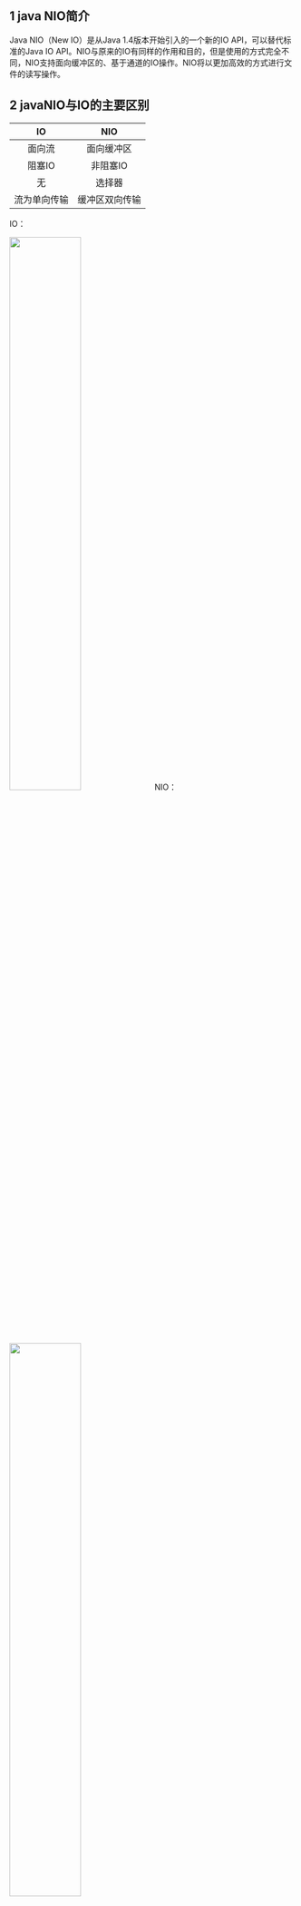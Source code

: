 ## 1 java NIO简介
Java NIO（New IO）是从Java 1.4版本开始引入的一个新的IO API，可以替代标准的Java IO API。NIO与原来的IO有同样的作用和目的，但是使用的方式完全不同，NIO支持面向缓冲区的、基于通道的IO操作。NIO将以更加高效的方式进行文件的读写操作。

## 2 javaNIO与IO的主要区别
| IO | NIO |
| :---: | :---: |
| 面向流 | 面向缓冲区 |
| 阻塞IO | 非阻塞IO |
| 无 | 选择器 |
| 流为单向传输 | 缓冲区双向传输 |




IO：


<img src="https://cdn.nlark.com/yuque/0/2022/png/23116580/1657633875429-35e95db1-7aef-4d9b-9051-e784a5abfd50.png" width="50%" referrerpolicy="no-referrer">
NIO：

<img src="https://cdn.nlark.com/yuque/0/2022/png/23116580/1657633875681-1c132e1d-a4bb-40fe-82fa-c299b8b8304f.png" width="50%" referrerpolicy="no-referrer">


## 3 通道和缓冲区
Java NIO系统的核心在于：通道(Channel)和缓冲区(Buffer)。通道表示打开到 IO 设备(例如：文件、套接字)的连接。若需要使用 NIO 系统，需要获取用于连接 IO 设备的通道以及用于容纳数据的缓冲区。然后操作缓冲区，对数据进行处理。

**简而言之，Channel  负责传输， Buffer**

## 4 缓冲区（Buffer）
1. 缓冲区（Buffer）：一个用于特定基本数据类型的容器（数组），由java.nio包定义的，所有缓冲区都是Buffer抽象类的子类。根据数据类型不同（除了boolean外），提供了相应类型的缓冲区（ByteBuffer、CharBuffer、ShortBuffer、IntBuffer、LongBuffer、FloatBuffer、DoubleBuffer）上述缓冲区的管理方式几乎一致，通过allocate()获取缓冲区：

static XxxBuffer allocate(int capacity) : 创建一个容量为capacity 的 XxxBuffer 对象

2. Java NIO 中的 Buffer 主要用于与 NIO 通道进行交互，数据是从通道读入缓冲区，从缓冲区写入通道中的。

## 5 缓冲区的基本属性
1. Buffer中的重要概念：

<font style="color:#FF0000;">容量 (capacity)</font>：表示 Buffer 最大数据容量，缓冲区容量不能为负，并且创建后不能更改。

<font style="color:#FF0000;">限制 (limit)</font>：第一个不应该读取或写入的数据的索引，即位于 limit 后的数据不可读写。缓冲区的限制不能为负，并且不能大于其容量。

<font style="color:#FF0000;">位置 (position)</font>：下一个要读取或写入的数据的索引。缓冲区的位置不能为负，并且不能大于其限制。

<font style="color:#FF0000;">标记 (mark)与重置(reset)</font>：标记是一个索引，通过 Buffer 中的 mark() 方法指定 Buffer 中一个特定的 position，之后可以通过调用 reset() 方法恢复到这个 position.

**<font style="color:#FF0000;">标记 、 位置 、 限制 、 容量遵守以下不变式： 0 <= mark <= position <= limit <= capacity</font>**

2. 缓冲区各属性示例

<img src="https://cdn.nlark.com/yuque/0/2022/png/23116580/1657633875936-71472e4f-71a8-475c-9193-d7ca874318df.png" referrerpolicy="no-referrer">

3. Buffer的常用方法：

| 方法 | 描述 |
| :---: | :---: |
| <font style="color:rgb(255, 0, 0);">Buffer clear()</font> | <font style="color:rgb(255, 0, 0);">清空缓冲区并返回对缓冲区的引用</font> |
| <font style="color:rgb(255, 0, 0);">Buffer flip()</font> | <font style="color:rgb(255, 0, 0);">将缓冲区的界限设置为当前位置，并将当前位置重置为0</font> |
| int capacity() | 返回 Buffer 的 capacity 大小 |
| boolean hasRemaining() | 判断缓冲区中是否还有元素 |
| int limit() | 返回 Buffer 的界限(limit) 的位置 |
| Buffer limit(int n) | 将设置缓冲区界限为 n, 并返回一个具有新 limit 的缓冲区对象 |
| Buffer mark() | 对缓冲区设置标记 |
| int position() | 返回缓冲区的当前位置 position |
| Buffer position(int n) | 将设置缓冲区的当前位置为 n , 并返回修改后的 Buffer 对象 |
| int remaining() | 返回 position 和 limit 之间的元素个数 |
| Buffer reset() | 将位置 position 转到以前设置的 mark 所在的位置 |
| Buffer rewind() | 将位置设为为 0， 取消设置的 mark |


4. 缓冲区的数据操作

Buffer 所有子类提供了两个用于数据操作的方法：get()与 put() 方法

5. 获取Buffer中的数据：

get() ：读取单个字节

get(byte[] dst)：批量读取多个字节到 dst 中

get(int index)：读取指定索引位置的字节(不会移动 position)

6. 放入数据到Buffer中：

put(byte b)：将给定单个字节写入缓冲区的当前位置

put(byte[] src)：将 src 中的字节写入缓冲区的当前位置

put(int index, byte b)：将指定字节写入缓冲区的索引位置(不会移动position)

7. 直接与非直接缓冲区

（1）字节缓冲区要么是直接的，要么是非直接的。如果为直接字节缓冲区，则java虚拟机会尽最大努力直接在此缓冲区上执行本机I/O操作。也就是说，在每次调用基础操作系统的一个本机I/O操作之前（或之后），虚拟机都会尽量避免将缓冲区的内容复制到中间缓冲区中（或从中间缓冲区中复制内容）

（2）直接字节缓冲区可以通过调用此类的<font style="color:#FF0000;">allocateDirect()工厂方法</font>来创建。<font style="color:#FF0000;">此方法返回的缓冲区进行分配和取消分配所需成本通常高于非直接缓冲区</font>。直接缓冲区的内容可以驻留在常规的垃圾回收堆之外，因此，它们对应用程序的内存需求量造成的影响可能并不明显。所以，建议将直接缓冲区主要分配给那些易受基础系统的本机I/O操作影响的大型、持久的缓冲区。一般情况下，最好仅在直接缓冲区能在程序性能方面带来明显好处时分配他们。

（3）直接字节缓冲区还可以过 通过<font style="color:#FF0000;">FileChannel的map()</font>方法将文件区域直接映射到内存中来创建 。该方法返回<font style="color:#FF0000;">MappedByteBuffer</font>。Java平台的实现有助于通过 JNI从本机代码创建直接字节缓冲区。如果以上这些缓冲区中的某个缓冲区实例指的是不可访问的内存区域，则试图访问该区域不会更改该缓冲区的内容，并且将会在访问期间或稍后的某个时间导致抛出不确定的异常。

（4）字节缓冲区是直接缓冲区还是非直接缓冲区可通过调用其 <font style="color:#FF0000;">isDirect()</font>方法来确定。提供此方法是为了能够在性能关键型代码中执行显式缓冲区管理 。

8. <font style="color:#FF0000;">直接缓冲区与非直接缓冲区的优缺点：</font>

（1）直接缓冲区数据传输慢，但是耗费资源低

（2）非直接缓冲区数据传输快，但是耗费资源高，且当数据写入到操作系统物理内存中之后，什么时候往磁盘内存储完全由操作系统决定。

<font style="color:#FF0000;">（3）图例</font>
<img src="https://cdn.nlark.com/yuque/0/2022/png/23116580/1657633876206-c132eb70-87c4-4db8-b364-2c64a4395ac7.png" width="50%" referrerpolicy="no-referrer">
<img src="https://cdn.nlark.com/yuque/0/2022/png/23116580/1657633876541-5585f23a-70b5-4706-9c36-f7cb9be7264e.png" width="50%" referrerpolicy="no-referrer">

9. 代码示例

```java

import java.nio.ByteBuffer;

import org.junit.Test;

/*
 * 一、缓冲区（Buffer）：在 Java NIO 中负责数据的存取。缓冲区就是数组。用于存储不同数据类型的数据
 * 
 * 根据数据类型不同（boolean 除外），提供了相应类型的缓冲区：
 * ByteBuffer
 * CharBuffer
 * ShortBuffer
 * IntBuffer
 * LongBuffer
 * FloatBuffer
 * DoubleBuffer
 * 
 * 上述缓冲区的管理方式几乎一致，通过 allocate() 获取缓冲区
 * 
 * 二、缓冲区存取数据的两个核心方法：
 * put() : 存入数据到缓冲区中
 * get() : 获取缓冲区中的数据
 * 
 * 三、缓冲区中的四个核心属性：
 * capacity : 容量，表示缓冲区中最大存储数据的容量。一旦声明不能改变。
 * limit : 界限，表示缓冲区中可以操作数据的大小。（limit 后数据不能进行读写）
 * position : 位置，表示缓冲区中正在操作数据的位置。
 * 
 * mark : 标记，表示记录当前 position 的位置。可以通过 reset() 恢复到 mark 的位置
 * 
 * 0 <= mark <= position <= limit <= capacity
 * 
 * 四、直接缓冲区与非直接缓冲区：
 * 非直接缓冲区：通过 allocate() 方法分配缓冲区，将缓冲区建立在 JVM 的内存中
 * 直接缓冲区：通过 allocateDirect() 方法分配直接缓冲区，将缓冲区建立在物理内存中。可以提高效率
 */
public class TestBuffer {

	@Test
	public void test3(){
		//分配直接缓冲区
		ByteBuffer buf = ByteBuffer.allocateDirect(1024);

		System.out.println(buf.isDirect());//true
	}

	@Test
	public void test2(){
		String str = "abcde";

		ByteBuffer buf = ByteBuffer.allocate(1024);

		buf.put(str.getBytes());

		buf.flip();

		byte[] dst = new byte[buf.limit()];
		buf.get(dst, 0, 2);
		System.out.println(new String(dst, 0, 2));//ab
		System.out.println(buf.position());//2

		//mark() : 标记
		buf.mark();

		buf.get(dst, 2, 2);
		System.out.println(new String(dst, 2, 2));//cd
		System.out.println(buf.position());//4

		//reset() : 恢复到 mark 的位置
		buf.reset();
		System.out.println(buf.position());//2

		//判断缓冲区中是否还有剩余数据
		if(buf.hasRemaining()){

			//获取缓冲区中可以操作的数量
			System.out.println(buf.remaining());//3
		}
	}

	@Test
	public void test1(){
		String str = "abcde";

		//1. 分配一个指定大小的缓冲区
		ByteBuffer buf = ByteBuffer.allocate(1024);

		System.out.println("-----------------allocate()----------------");
		System.out.println(buf.position());//0	
System.out.println(buf.limit());//1024
		System.out.println(buf.capacity());//1024

		//2. 利用 put() 存入数据到缓冲区中
		buf.put(str.getBytes());

		System.out.println("-----------------put()----------------");
		System.out.println(buf.position());//5
		System.out.println(buf.limit());//1024
		System.out.println(buf.capacity());//1024

		//3. 切换读取数据模式
		buf.flip();

		System.out.println("-----------------flip()----------------");
		System.out.println(buf.position());//0
		System.out.println(buf.limit());//5
		System.out.println(buf.capacity());//1024

		//4. 利用 get() 读取缓冲区中的数据
		byte[] dst = new byte[buf.limit()];
		buf.get(dst);
		System.out.println(new String(dst, 0, dst.length));//abcde

		System.out.println("-----------------get()----------------");
		System.out.println(buf.position());//5
		System.out.println(buf.limit());//5
		System.out.println(buf.capacity());//1024

		//5. rewind() : 可重复读
		buf.rewind();

		System.out.println("-----------------rewind()----------------");
		System.out.println(buf.position());//0
		System.out.println(buf.limit());//5
		System.out.println(buf.capacity());//1024

		//6. clear() : 清空缓冲区. 但是缓冲区中的数据依然存在，但是处于“被遗忘”状态，只是把指针重置
		buf.clear();

		System.out.println("-----------------clear()----------------");
		System.out.println(buf.position());//0
		System.out.println(buf.limit());//1024
		System.out.println(buf.capacity());//1024
		System.out.println((char)buf.get());//a

	}

}
```

## 6 通道
1. 通道（Channel）：由 java.nio.channels 包定义的。Channel 表示 IO 源与目标打开的连接。Channel 类似于传统的“流”。只不过 Channel本身不能直接访问数据，Channel 只能与Buffer 进行交互。
2. 图例：
<img src="https://cdn.nlark.com/yuque/0/2022/png/23116580/1657633876916-5ed2b2cd-d7fa-48af-9fd7-e45d6a28d6f2.png" width="50%" referrerpolicy="no-referrer">
<img src="https://cdn.nlark.com/yuque/0/2022/png/23116580/1657633877345-fa95e6b1-6ce6-422d-ac74-eff42ec67e42.png" width="50%" referrerpolicy="no-referrer">
<img src="https://cdn.nlark.com/yuque/0/2022/png/23116580/1657633877663-c3dfd9c4-71f0-461e-96e8-e116d05887ce.png" width="50%" referrerpolicy="no-referrer">

3. Java 为Channel 接口提供的最主要实现类如下：

（1）FileChannel：用于读取、写入、映射和操作文件的通道。

（2）DatagramChannel：通过 UDP 读写网络中的数据通道。

（3）SocketChannel：通过 TCP 读写网络中的数据。

（4）ServerSocketChannel：可以监听新进来的 TCP 连接，对每一个新进来的连接都会创建一个 SocketChannel。

## 7 获取通道
1. 获取通道的一种方式是对支持通道的对象调用getChannel()方法。支持通道的类如下：

（1）FileInputStream

（2）FileOutputStream

（3）RandomAccessFile

（4）DatagramSocket

（5）Socket

（6）ServerSocket

获取通道的其他方式是使用Files类的静态方法newByteChannel()获取字节通道。或者通过通道的静态方法open()打开并返回指定通道。

## 8 通道的数据传输
1. 将Buffer中数据写入Channel

例如：

```java
//将Buffer中数据写入Channel中
Int bytesWritten = inChannel.write(buf);
```

2. 从Channel读取数据到Buffer

例如：

```java
//从Channel读取数据到Buffer中
Int bytesRead = inChannel.read(buf);
```

3. 代码示例

```java
import java.io.FileInputStream;
import java.io.FileOutputStream;
import java.io.IOException;
import java.io.RandomAccessFile;
import java.nio.ByteBuffer;
import java.nio.CharBuffer;
import java.nio.MappedByteBuffer;
import java.nio.channels.FileChannel;
import java.nio.channels.FileChannel.MapMode;
import java.nio.charset.CharacterCodingException;
import java.nio.charset.Charset;
import java.nio.charset.CharsetDecoder;
import java.nio.charset.CharsetEncoder;
import java.nio.file.Paths;
import java.nio.file.StandardOpenOption;
import java.util.Map;
import java.util.Map.Entry;
import java.util.Set;

import org.junit.Test;

/*
 * 一、通道（Channel）：用于源节点与目标节点的连接。在 Java NIO 中负责缓冲区中数据的传输。Channel 本身不存储数据，因此需要配合缓冲区进行传输。
 * 
 * 二、通道的主要实现类
 * 	java.nio.channels.Channel 接口：
 * 		|--FileChannel
 * 		|--SocketChannel
 * 		|--ServerSocketChannel
 * 		|--DatagramChannel
 * 
 * 三、获取通道
 * 1. Java 针对支持通道的类提供了 getChannel() 方法
 * 		本地 IO：
 * 		FileInputStream/FileOutputStream
 * 		RandomAccessFile
 * 
 * 		网络IO：
 * 		Socket
 * 		ServerSocket
 * 		DatagramSocket
 * 		
 * 2. 在 JDK 1.7 中的 NIO.2 针对各个通道提供了静态方法 open()
 * 3. 在 JDK 1.7 中的 NIO.2 的 Files 工具类的 newByteChannel()
 * 
 * 四、通道之间的数据传输
 * transferFrom()
 * transferTo()
 * 
 * 
 */
public class TestChannel {


	//通道之间的数据传输(直接缓冲区)
	@Test
	public void test3() throws IOException{
		FileChannel inChannel = FileChannel.open(Paths.get("d:/1.mkv"), StandardOpenOption.READ);
		FileChannel outChannel = FileChannel.open(Paths.get("d:/2.mkv"), StandardOpenOption.WRITE, StandardOpenOption.READ, StandardOpenOption.CREATE);

//		inChannel.transferTo(0, inChannel.size(), outChannel);
		outChannel.transferFrom(inChannel, 0, inChannel.size());

		inChannel.close();
		outChannel.close();
	}

	//使用直接缓冲区完成文件的复制(内存映射文件)
	@Test
	public void test2() throws IOException{//2127-1902-1777
		long start = System.currentTimeMillis();

		FileChannel inChannel = FileChannel.open(Paths.get("d:/1.mkv"), StandardOpenOption.READ);
		FileChannel outChannel = FileChannel.open(Paths.get("d:/2.mkv"), StandardOpenOption.WRITE, StandardOpenOption.READ, StandardOpenOption.CREATE);

		//内存映射文件
		MappedByteBuffer inMappedBuf = inChannel.map(MapMode.READ_ONLY, 0, inChannel.size());
		MappedByteBuffer outMappedBuf = outChannel.map(MapMode.READ_WRITE, 0, inChannel.size());

		//直接对缓冲区进行数据的读写操作
		byte[] dst = new byte[inMappedBuf.limit()];
		inMappedBuf.get(dst);
		outMappedBuf.put(dst);

		inChannel.close();
		outChannel.close();

		long end = System.currentTimeMillis();
		System.out.println("耗费时间为：" + (end - start));
	}

	//利用通道完成文件的复制（非直接缓冲区）
	@Test
	public void test1(){//10874-10953
		long start = System.currentTimeMillis();

		FileInputStream fis = null;
		FileOutputStream fos = null;
		//①获取通道
		FileChannel inChannel = null;
		FileChannel outChannel = null;
		try {
			fis = new FileInputStream("d:/1.mkv");
			fos = new FileOutputStream("d:/2.mkv");

			inChannel = fis.getChannel();
			outChannel = fos.getChannel();

			//②分配指定大小的缓冲区
			ByteBuffer buf = ByteBuffer.allocate(1024);

			//③将通道中的数据存入缓冲区中
			while(inChannel.read(buf) != -1){
				buf.flip(); //切换读取数据的模式
				//④将缓冲区中的数据写入通道中
				outChannel.write(buf);
				buf.clear(); //清空缓冲区
			}
		} catch (IOException e) {
			e.printStackTrace();
		} finally {
			if(outChannel != null){
				try {
					outChannel.close();
				} catch (IOException e) {
					e.printStackTrace();
				}
			}

			if(inChannel != null){
				try {
					inChannel.close();
				} catch (IOException e) {
					e.printStackTrace();
				}
			}

			if(fos != null){
				try {
					fos.close();
				} catch (IOException e) {
					e.printStackTrace();
				}
			}

			if(fis != null){
				try {
					fis.close();
				} catch (IOException e) {
					e.printStackTrace();
				}
			}
		}

		long end = System.currentTimeMillis();
		System.out.println("耗费时间为：" + (end - start));

	}

}
```

## 9 分散（Scatter）和聚集（Gather）
1. 分散读取（Scattering Reads）是指从Channel中读取的数据“分散”到多个Buffer中。

<img src="https://cdn.nlark.com/yuque/0/2022/png/23116580/1657633877976-a0339f22-30c8-4939-af28-521efbc256f7.png" referrerpolicy="no-referrer">

2. 聚集写入（Gathering Writes）是指将多个Buffer中的数据“聚集”到Channel。

<img src="https://cdn.nlark.com/yuque/0/2022/png/23116580/1657633878208-2304097c-c992-4a2c-8bb1-ab8a418d5489.png" referrerpolicy="no-referrer">

3. 代码示例：

```java

import java.io.FileInputStream;
import java.io.FileOutputStream;
import java.io.IOException;
import java.io.RandomAccessFile;
import java.nio.ByteBuffer;
import java.nio.CharBuffer;
import java.nio.MappedByteBuffer;
import java.nio.channels.FileChannel;
import java.nio.channels.FileChannel.MapMode;
import java.nio.charset.CharacterCodingException;
import java.nio.charset.Charset;
import java.nio.charset.CharsetDecoder;
import java.nio.charset.CharsetEncoder;
import java.nio.file.Paths;
import java.nio.file.StandardOpenOption;
import java.util.Map;
import java.util.Map.Entry;
import java.util.Set;

import org.junit.Test;

/*
 * 
 * 五、分散(Scatter)与聚集(Gather)
 * 分散读取（Scattering Reads）：将通道中的数据分散到多个缓冲区中
 * 聚集写入（Gathering Writes）：将多个缓冲区中的数据聚集到通道中
 * 
 * 六、字符集：Charset
 * 编码：字符串 -> 字节数组
 * 解码：字节数组  -> 字符串
 * 
 */
public class TestChannel {

	//字符集
	@Test
	public void test6() throws IOException{
		Charset cs1 = Charset.forName("GBK");

		//获取编码器
		CharsetEncoder ce = cs1.newEncoder();

		//获取解码器
		CharsetDecoder cd = cs1.newDecoder();

		CharBuffer cBuf = CharBuffer.allocate(1024);
		cBuf.put("尚硅谷威武！");
		cBuf.flip();

		//编码
		ByteBuffer bBuf = ce.encode(cBuf);

		for (int i = 0; i < 12; i++) {
			System.out.println(bBuf.get());
		}

		//解码
		bBuf.flip();
		CharBuffer cBuf2 = cd.decode(bBuf);
		System.out.println(cBuf2.toString());

		System.out.println("------------------------------------------------------");

		Charset cs2 = Charset.forName("GBK");
		bBuf.flip();
		CharBuffer cBuf3 = cs2.decode(bBuf);
		System.out.println(cBuf3.toString());
	}

	@Test
	public void test5(){
		Map<String, Charset> map = Charset.availableCharsets();

		Set<Entry<String, Charset>> set = map.entrySet();

		for (Entry<String, Charset> entry : set) {
			System.out.println(entry.getKey() + "=" + entry.getValue());
		}
	}

	//分散和聚集
	@Test
	public void test4() throws IOException{
		RandomAccessFile raf1 = new RandomAccessFile("1.txt", "rw");

		//1. 获取通道
		FileChannel channel1 = raf1.getChannel();

		//2. 分配指定大小的缓冲区
		ByteBuffer buf1 = ByteBuffer.allocate(100);
		ByteBuffer buf2 = ByteBuffer.allocate(1024);

		//3. 分散读取
		ByteBuffer[] bufs = {buf1, buf2};
		channel1.read(bufs);

		for (ByteBuffer byteBuffer : bufs) {
			byteBuffer.flip();
		}

		System.out.println(new String(bufs[0].array(), 0, bufs[0].limit()));
		System.out.println("-----------------");
		System.out.println(new String(bufs[1].array(), 0, bufs[1].limit()));

		//4. 聚集写入
		RandomAccessFile raf2 = new RandomAccessFile("2.txt", "rw");
		FileChannel channel2 = raf2.getChannel();

		channel2.write(bufs);
	}
}
```

## 10 FileChannel的常用方法
| 方法 | 描述 |
| --- | --- |
| <font style="color:#FF0000;">int read(ByteBuffer dst)</font> | <font style="color:#FF0000;">从Channel中读取数据到ByteBuffer</font> |
| <font style="color:#FF0000;">long read(ByteBuffer[] dsts)</font> | <font style="color:#FF0000;">将Channel中的数据“分散”到ByteBuffer[]</font> |
| <font style="color:#FF0000;">Int write(ByteBuffer src)</font> | <font style="color:#FF0000;">将ByteBuffer中的数据写入到 Channel</font> |
| <font style="color:#FF0000;">long write(ByteBuffer[] srcs)</font> | <font style="color:#FF0000;">将ByteBuffer[] 中的数据“聚集”到Channel</font> |
| long position() | 返回此通道的文件位置 |
| FileChannel position(long p)  | 设置此通道的文件位置 |
| long size() | 返回此通道的文件的当前大小 |
| FileChannel truncate(long s) | 将此通道的文件截取为给定大小 |
| void force(boolean metaData) | 强制将所有对此通道的文件更新写入到存储设备中 |


## 11 NIO的非阻塞式网络通信
1. 阻塞与非阻塞
2. 传统的IO流都是阻塞式的。也就是说，当一个线程调用read()或write()时，该线程被阻塞，直到有一些数据被读取或写入，该线程在此期间不能执行其他任务，因此，在完成网络通信进行IO操作时，由于线程会阻塞，所以服务器端必须为每个客户端都提供一个独立的线程进行处理。当服务器端需要处理大量客户端时，性能急剧下降。
3. Java NIO 是非阻塞模式的。当线程从某通道进行读写数据时，若没有数据可用时，该线程可以进行其他任务。线程通常将非阻塞 IO 的空闲时间用于在其他通道上执行 IO 操作，所以单独的线程可以管理多个输入和输出通道。因此，NIO 可以让服务器端使用一个或有限几个线程来同时处理连接到服务器端的所有客户端。
4. 选择器（Selector）
5. 选择器（Selector）是selectableChannle对象的多路复用器，<font style="color:#FF0000;">Selector可以同时监控多个selectableChannleIO状况</font>，也就是说，利用 <font style="color:#FF0000;">Selector可使一个单独的线程管理多个 Channel。Selector 是非阻塞 IO 的核心</font>。
6. SelectableChannle 的结构如下图：

<img src="https://cdn.nlark.com/yuque/0/2022/png/23116580/1657633878524-e0c3ecba-1c2d-42cb-81b6-881a468e153d.png" referrerpolicy="no-referrer">

7. 选择器的应用

（1）创建 Selector ：通过调用 Selector.open() 方法创建一个 Selector。

```java
//创建选择器
Selector selector = Selector.open();
```

（2）向选择器注册通道：SelectableChannel.register(Selector sel,int ops)

```java
//创建一个Socket套接字
Socket socket = new Socket(InetAddress.getByName(“127.0.0.1”),9898);
//获取SocketChannel
SocketChannel channel = socket.getChannel();
//创建选择器
Selector selector = Selector.open();
//将SocketChannel 切换到非阻塞模式
Channel.configureBlocking(false);
//向selector注册Channel
SelectionKey key = channel.register(selector,SelectionKey.OP_READ);
```

（3）当调用 register(Selector sel, int ops) 将通道注册选择器时，选择器对通道的监听事件，需要通过第二个参数 ops 指定。

（4）可以监听的事件类型（可使用 SelectionKey的四个常量表示）：

读 : SelectionKey.OP_READ （1）

写 : SelectionKey.OP_WRITE （4）

连接 : SelectionKey.OP_CONNECT （8）

接收 : SelectionKey.OP_ACCEPT （16）

（5）若注册时不止监听一个事件，则可以使用“位或”操作符连接。

如：

```java
//注册监听事件
Int interestSet = SelectionKey.OP_READ | SelectionKey.OP_WRITE;
```

8. SelectionKey

SelectionKey：表示 SelectableChannel 和 Selector 之间的注册关系。每次向选择器注册通道时就会选择一个事件(选择键)。选择键包含两个表示为整数值的操作集。操作集的每一位都表示该键的通道所支持的一类可选择操作。

| 方法 | 描述 |
| --- | --- |
| int interestOps()   | 获取感兴趣事件集合 |
| int readyOps()   | 获取通道已经准备就绪的操作的集合 |
| SelectableChannel channel()   | 获取注册通道 |
| Selector selector()   | 返回选择器 |
| boolean isReadable() | 检测 Channal 中读事件是否就绪 |
| boolean isWritable() | 检测 Channal 中写事件是否就绪 |
| boolean isConnectable() | 检测 Channel 中连接是否就绪 |
| boolean isAcceptable() | 检测 Channel 中接收是否就绪 |


9. Selector  的常用方法

| 方法 | 描述 |
| --- | --- |
| Set<SelectionKey> keys() | 所有的 SelectionKey 集合。代表注册在该Selector上的Channel |
| selectedKeys() | 被选择的 SelectionKey 集合。返回此Selector的已选择键集 |
| int select() | 监控所有注册的Channel，当它们中间有需要处理的 IO 操作时，该方法返回，并将对应得的 SelectionKey 加入被选择的SelectionKey 集合中，该方法返回这些 Channel 的数量。 |
| int select(long timeout) | 可以设置超时时长的 select() 操作 |
| int selectNow() | 执行一个立即返回的 select() 操作，该方法不会阻塞线程 |
| Selector wakeup() | 使一个还未返回的 select() 方法立即返回 |
| void close() | 关闭该选择器 |


10. SocketChannel

（1）JavaNIO中的SocketChannel是一个连接到TCP网络套接字的通道

（2）操作步骤：

    1. 打开 SocketChannel
    2. 读写数据
    3. 关闭 SocketChannel

（3）Java NIO中的 ServerSocketChannel 是一个可以监听新进来的TCP连接的通道，就像标准IO中的ServerSocket一样。

11. DatagramChannel

（1）Java NIO中的DatagramChannel是一个能收发UDP包的通道。

（2）操作步骤

    1. 打开 DatagramChannel
    2. 接收/发送数据

（3）代码示例：

```java


import java.io.IOException;
import java.net.InetSocketAddress;
import java.nio.ByteBuffer;
import java.nio.channels.DatagramChannel;
import java.nio.channels.SelectionKey;
import java.nio.channels.Selector;
import java.util.Date;
import java.util.Iterator;
import java.util.Scanner;

import org.junit.Test;

public class TestNonBlockingNIO2 {

	@Test
	public void send() throws IOException{
		DatagramChannel dc = DatagramChannel.open();

		dc.configureBlocking(false);

		ByteBuffer buf = ByteBuffer.allocate(1024);

		Scanner scan = new Scanner(System.in);

		while(scan.hasNext()){
			String str = scan.next();
			buf.put((new Date().toString() + ":\n" + str).getBytes());
			buf.flip();
			dc.send(buf, new InetSocketAddress("127.0.0.1", 9898));
			buf.clear();
		}

		dc.close();
	}

	@Test
	public void receive() throws IOException{
		DatagramChannel dc = DatagramChannel.open();

		dc.configureBlocking(false);

		dc.bind(new InetSocketAddress(9898));

		Selector selector = Selector.open();

		dc.register(selector, SelectionKey.OP_READ);

		while(selector.select() > 0){
			Iterator<SelectionKey> it = selector.selectedKeys().iterator();

			while(it.hasNext()){
				SelectionKey sk = it.next();

				if(sk.isReadable()){
					ByteBuffer buf = ByteBuffer.allocate(1024);

					dc.receive(buf);
					buf.flip();
					System.out.println(new String(buf.array(), 0, buf.limit()));
					buf.clear();
				}
			}

			it.remove();
		}
	}

}
```



```java

import java.io.IOException;
import java.net.InetSocketAddress;
import java.nio.ByteBuffer;
import java.nio.channels.SelectionKey;
import java.nio.channels.Selector;
import java.nio.channels.ServerSocketChannel;
import java.nio.channels.SocketChannel;
import java.util.Date;
import java.util.Iterator;
import java.util.Scanner;

import org.junit.Test;

/*
 * 一、使用 NIO 完成网络通信的三个核心：
 * 
 * 1. 通道（Channel）：负责连接
 * 		
 * 	   java.nio.channels.Channel 接口：
 * 			|--SelectableChannel
 * 				|--SocketChannel
 * 				|--ServerSocketChannel
 * 				|--DatagramChannel
 * 
 * 				|--Pipe.SinkChannel
 * 				|--Pipe.SourceChannel
 * 
 * 2. 缓冲区（Buffer）：负责数据的存取
 * 
 * 3. 选择器（Selector）：是 SelectableChannel 的多路复用器。用于监控 SelectableChannel 的 IO 状况
 * 
 */
public class TestNonBlockingNIO {

	//客户端
	@Test
	public void client() throws IOException{
		//1. 获取通道
		SocketChannel sChannel = SocketChannel.open(new InetSocketAddress("127.0.0.1", 9898));

		//2. 切换非阻塞模式
		sChannel.configureBlocking(false);

		//3. 分配指定大小的缓冲区
		ByteBuffer buf = ByteBuffer.allocate(1024);

		//4. 发送数据给服务端
		Scanner scan = new Scanner(System.in);

		while(scan.hasNext()){
			String str = scan.next();
			buf.put((new Date().toString() + "\n" + str).getBytes());
			buf.flip();
			sChannel.write(buf);
			buf.clear();
		}

		//5. 关闭通道
		sChannel.close();
	}

	//服务端
	@Test
	public void server() throws IOException{
		//1. 获取通道
		ServerSocketChannel ssChannel = ServerSocketChannel.open();

		//2. 切换非阻塞模式
		ssChannel.configureBlocking(false);

		//3. 绑定连接
		ssChannel.bind(new InetSocketAddress(9898));

		//4. 获取选择器
		Selector selector = Selector.open();

		//5. 将通道注册到选择器上, 并且指定“监听接收事件”
		ssChannel.register(selector, SelectionKey.OP_ACCEPT);

		//6. 轮询式的获取选择器上已经“准备就绪”的事件
		while(selector.select() > 0){

			//7. 获取当前选择器中所有注册的“选择键(已就绪的监听事件)”
			Iterator<SelectionKey> it = selector.selectedKeys().iterator();

			while(it.hasNext()){
				//8. 获取准备“就绪”的是事件
				SelectionKey sk = it.next();

				//9. 判断具体是什么事件准备就绪
				if(sk.isAcceptable()){
					//10. 若“接收就绪”，获取客户端连接
					SocketChannel sChannel = ssChannel.accept();

					//11. 切换非阻塞模式
					sChannel.configureBlocking(false);

					//12. 将该通道注册到选择器上
					sChannel.register(selector, SelectionKey.OP_READ);
				}else if(sk.isReadable()){
					//13. 获取当前选择器上“读就绪”状态的通道
					SocketChannel sChannel = (SocketChannel) sk.channel();

					//14. 读取数据
					ByteBuffer buf = ByteBuffer.allocate(1024);

					int len = 0;
					while((len = sChannel.read(buf)) > 0 ){
						buf.flip();
						System.out.println(new String(buf.array(), 0, len));
						buf.clear();
					}
				}

				//15. 取消选择键 SelectionKey
				it.remove();
			}
		}
	}
}
```

12. 管道 (Pipe)

（1）Java NIO 管道是2个线程之间的单向数据连接。Pipe有一个source通道和一个sink通道。数据会被写到sink通道，从source通道读取。

<img src="https://cdn.nlark.com/yuque/0/2022/png/23116580/1657633878732-e071d673-5a64-40cc-a628-893599ba52d6.png"  referrerpolicy="no-referrer">

（2）代码示例：

```java
@Test
	public void test1() throws IOException{
		//1. 获取管道
		Pipe pipe = Pipe.open();

		//2. 将缓冲区中的数据写入管道
		ByteBuffer buf = ByteBuffer.allocate(1024);

		Pipe.SinkChannel sinkChannel = pipe.sink();
		buf.put("通过单向管道发送数据".getBytes());
		buf.flip();
		sinkChannel.write(buf);

		//3. 读取缓冲区中的数据
		Pipe.SourceChannel sourceChannel = pipe.source();
		buf.flip();
		int len = sourceChannel.read(buf);
		System.out.println(new String(buf.array(), 0, len));

		sourceChannel.close();
		sinkChannel.close();
	}
```



13. NIO.2

随着 JDK 7 的发布，Java对NIO进行了极大的扩展，增强了对文件处理和文件系统特性的支持，以至于我们称他们为 NIO.2。因为 NIO 提供的一些功能，NIO已经成为文件处理中越来越重要的部分。

（1）Path与 Paths

（2）java.nio.file.Path  接口代表一个平台无关的平台路径，描述了目录结构中文件的位置

（3）Paths 提供的 get() 方法用来获取 Path 对象：

Path get(String first, String … more) : 用于将多个字符串串连成路径。

（4）Path 常用方法：

    1. boolean endsWith(String path) : 判断是否以 path 路径结束
    2. boolean startsWith(String path) : 判断是否以 path 路径开始
    3. boolean isAbsolute() : 判断是否是绝对路径
    4. Path getFileName() : 返回与调用 Path 对象关联的文件名
    5. Path getName(int idx) : 返回的指定索引位置 idx 的路径名称
    6. int getNameCount() : 返回Path 根目录后面元素的数量
    7. Path getParent() ：返回Path对象包含整个路径，不包含Path 对象指定的文件路径
    8. Path getRoot() ：返回调用 Path 对象的根路径
    9. Path resolve(Path p) :将相对路径解析为绝对路径
    10. Path toAbsolutePath() : 作为绝对路径返回调用 Path 对象
    11. String toString() ： 返回调用 Path 对象的字符串表示形式



14. Files 类

（1）java.nio.file.Files  用于操作文件或目录的工具类

（2）Files常用方法：

    1. Path copy(Path src, Path dest, CopyOption … how) : 文件的复制
    2. Path createDirectory(Path path, FileAttribute<?> … attr) : 创建一个目录
    3. Path createFile(Path path, FileAttribute<?> … arr) : 创建一个文件
    4. void delete(Path path) : 删除一个文件
    5. Path move(Path src, Path dest, CopyOption…how) : 将 src 移动到dest 位置
    6. long size(Path path) : 返回 path 指定文件的大小

（3）Files常用方法：用于判断

    1. boolean exists(Path path, LinkOption … opts) : 判断文件是否存在
    2. boolean isDirectory(Path path, LinkOption … opts) : 判断是否是目录
    3. boolean isExecutable(Path path) : 判断是否是可执行文件
    4. boolean isHidden(Path path) : 判断是否是隐藏文件
    5. boolean isReadable(Path path) : 判断文件是否可读
    6. boolean isWritable(Path path) : 判断文件是否可写
    7. boolean notExists(Path path, LinkOption … opts) : 判断文件是否不存在
    8. public static <A extends BasicFileAttributes> A readAttributes(Path path,Class<A> type,LinkOption...options) : 获取与 path 指定的文件相关联的属性。

（4）Files常用方法：用于操作内容

    1. SeekableByteChannel newByteChannel(Path path, OpenOption…how) : 获取与指定文件的连接，how 指定打开方式。
    2. DirectoryStream newDirectoryStream(Path path) : 打开 path 指定的目录
    3. InputStream newInputStream(Path path, OpenOption…how):获取InputStream 对象
    4. OutputStream newOutputStream(Path path, OpenOption…how) : 获取OutputStream 对象

